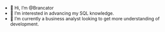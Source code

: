 - 👋 Hi, I’m @Brancator
- 👀 I’m interested in advancing my SQL knowledge.
- 🌱 I’m currently a business analyst looking to get more understanding of development.

<!---
Brancator/Brancator is a ✨ special ✨ repository because its `README.md` (this file) appears on your GitHub profile.
You can click the Preview link to take a look at your changes.
--->
